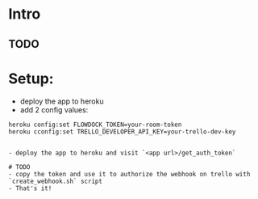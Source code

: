 # Intro

## TODO

# Setup:

- deploy the app to heroku
- add 2 config values:

```
heroku config:set FLOWDOCK_TOKEN=your-room-token
heroku cconfig:set TRELLO_DEVELOPER_API_KEY=your-trello-dev-key


- deploy the app to heroku and visit `<app url>/get_auth_token`

# TODO
- copy the token and use it to authorize the webhook on trello with `create_webhook.sh` script
- That's it!
